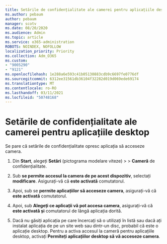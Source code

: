 ```yaml
---
title: Setările de confidențialitate ale camerei pentru aplicațiile desktop
ms.author: pebaum
author: pebaum
manager: scotv
ms.date: 08/20/2020
ms.audience: Admin
ms.topic: article
ms.service: o365-administration
ROBOTS: NOINDEX, NOFOLLOW
localization_priority: Priority
ms.collection: Adm_O365
ms.custom:
- "9005290"
- "9121"
ms.openlocfilehash: 1e288a6e593c41b05130883cdb9c6697fe0776df
ms.sourcegitcommit: 6312ee31561db36104f32282d019d069ede69174
ms.translationtype: MT
ms.contentlocale: ro-RO
ms.lasthandoff: 03/11/2021
ms.locfileid: "50748168"
---
```

# <a name="camera-privacy-settings-for-desktop-apps"></a>Setările de confidențialitate ale camerei pentru aplicațiile desktop

Se pare că setările de confidențialitate opresc aplicația să acceseze camera.

1.  Din **Start**, alegeți **Setări** (pictograma modelare viteze) >   >  **Cameră** de confidențialitate.

2.  Sub **se permite accesul la camera de pe acest dispozitiv**, selectați **modificare**. Asigurați-vă că **este activată** comutatorul.

3.  Apoi, sub se **permite aplicațiilor să acceseze camera**, asigurați-vă că **este activată** comutatorul.

4.  Apoi, sub **Alegeți ce aplicații vă pot accesa camera**, asigurați-vă că **este activată și** comutatorul de lângă aplicația dorită.

5.  Dacă nu găsiți aplicația pe care încercați să o utilizați în listă sau dacă ați instalat aplicația de pe un site web sau dintr-un disc, probabil că este o aplicație desktop. Pentru a activa accesul la cameră pentru aplicațiile desktop, activați **Permiteți aplicațiilor desktop să vă acceseze camera**.
